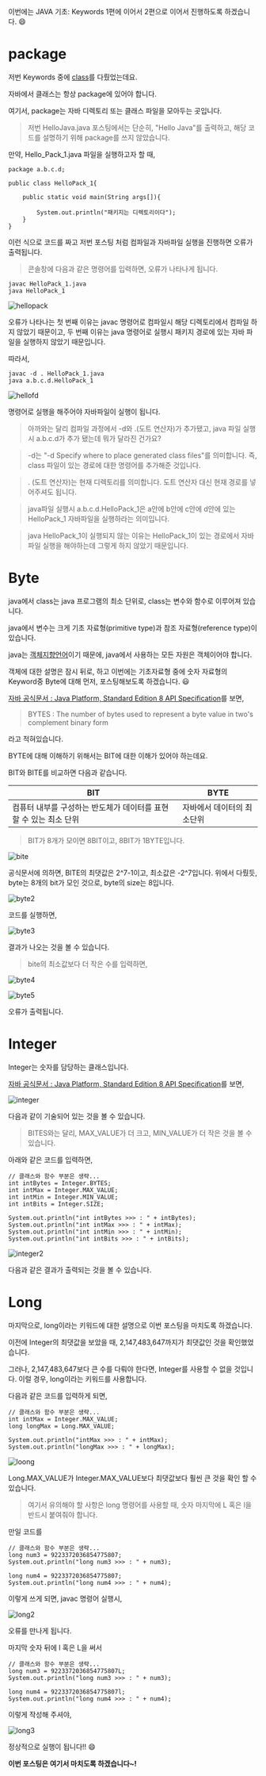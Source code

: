 이번에는 JAVA 기초: Keywords 1편에 이어서 2편으로 이어서 진행하도록 하겠습니다. 😄


# package

저번 Keywords 중에 [class](https://velog.io/@yunyoseob/JAVA-%EA%B8%B0%EC%B4%88-Keywords-1%ED%8E%B8)를 다뤘었는데요.

자바에서 클래스는 항상 package에 있어야 합니다.

여기서, package는 자바 디렉토리 또는 클래스 파일을 모아두는 곳입니다.

> 저번 HelloJava.java 포스팅에서는 단순히, "Hello Java"를 출력하고, 해당 코드를 설명하기 위해 package를 쓰지 않았습니다.

만약, Hello_Pack_1.java 파일을 실행하고자 할 때, 

```
package a.b.c.d;

public class HelloPack_1{

	public static void main(String args[]){
		
		System.out.println("패키지는 디렉토리이다");
	}
}
```

이런 식으로 코드를 짜고 저번 포스팅 처럼 컴파일과 자바파일 실행을 진행하면 오류가 출력됩니다.

> 콘솔창에 다음과 같은 명령어를 입력하면, 오류가 나타나게 됩니다.

```
javac HelloPack_1.java
java HelloPack_1
```

![hellopack](https://user-images.githubusercontent.com/81727895/151694631-4f977f84-89df-47ad-8fe0-0662b02e73bd.JPG)

오류가 나타나는 첫 번째 이유는 javac 명령어로 컴파일시 해당 디렉토리에서 컴파일 하지 않았기 때문이고, 두 번째 이유는 java 명령어로 실행시 패키지 경로에 있는 자바 파일을 실행하지 않았기 때문입니다.

따라서,

```
javac -d . HelloPack_1.java
java a.b.c.d.HelloPack_1
```

![hellofd](https://user-images.githubusercontent.com/81727895/151694756-3606fee7-5e12-411f-9095-f9f9871b7e6d.JPG)

명령어로 실행을 해주어야 자바파일이 실행이 됩니다.

> 아까와는 달리 컴파일 과정에서 -d와 .(도트 연산자)가 추가됐고, java 파일 실행시 a.b.c.d가 추가 됐는데 뭐가 달라진 건가요?

>  -d는 "-d <directory> Specify where to place generated class files"를 의미합니다. 즉, class 파일이 있는 경로에 대한 명령어를 추가해준 것입니다.

> . (도트 연산자)는 현재 디렉토리를 의미합니다. 도트 연산자 대신 현재 경로를 넣어주셔도 됩니다.
  
> java파일 실행시 a.b.c.d.HelloPack_1은 a안에 b안에 c안에 d안에 있는 HelloPack_1 자바파일을 실행하라는 의미입니다.
  
> java HelloPack_1이 실행되지 않는 이유는 HelloPack_1이 있는 경로에서 자바파일 실행을 해야하는데 그렇게 하지 않았기 때문입니다.
 
# Byte

java에서 class는 java 프로그램의 최소 단위로, class는 변수와 함수로 이루어져 있습니다.
  
java에서 변수는 크게 기초 자료형(primitive type)과 참조 자료형(reference type)이 있습니다.
  
java는 [객체지향언어](https://ko.wikipedia.org/wiki/%EA%B0%9D%EC%B2%B4_%EC%A7%80%ED%96%A5_%ED%94%84%EB%A1%9C%EA%B7%B8%EB%9E%98%EB%B0%8D)이기 때문에, java에서 사용하는 모든 자원은 객체이어야 합니다.

객체에 대한 설명은 잠시 뒤로, 하고 이번에는 기초자료형 중에 숫자 자료형의 Keyword중 Byte에 대해 먼저, 포스팅해보도록 하겠습니다. 😃
  
[자바 공식문서 : Java Platform, Standard Edition 8 API Specification](https://docs.oracle.com/javase/8/docs/api/)를 보면, 
  
> BYTES : The number of bytes used to represent a byte value in two's complement binary form

라고 적혀있습니다. 
  
BYTE에 대해 이해하기 위해서는 BIT에 대한 이해가 있어야 하는데요. 
  
BIT와 BITE를 비교하면 다음과 같습니다.
  
|BIT|BYTE|
|---|----|
|컴퓨터 내부를 구성하는 반도체가 데이터를 표현할 수 있는 최소 단위|자바에서 데이터의 최소단위|

> BIT가 8개가 모이면 8BIT이고, 8BIT가 1BYTE입니다.
  
![bite](https://user-images.githubusercontent.com/81727895/151909719-b4f68d6f-8eb7-433e-b131-e9bc47c0f4f3.JPG)

공식문서에 의하면, BITE의 최댓값은 2^7-1이고, 최소값은 -2^7입니다. 위에서 다뤘듯, byte는 8개의 bit가 모인 것으로,
byte의 size는 8입니다.
  
![byte2](https://user-images.githubusercontent.com/81727895/151910140-b569e1cf-a8fa-4ec3-acc2-dcefa5894791.JPG)

코드를 실행하면,
 
![byte3](https://user-images.githubusercontent.com/81727895/151910191-3fa4f82e-d34f-4745-bb41-7297e169fb43.JPG)

결과가 나오는 것을 볼 수 있습니다.

> bite의 최소값보다 더 작은 수를 입력하면,
 
![byte4](https://user-images.githubusercontent.com/81727895/151910400-58774424-ba23-4019-ad55-3543739ffb42.JPG)

![byte5](https://user-images.githubusercontent.com/81727895/151910407-80f895bf-79d0-4576-b859-bb21fee07dfe.JPG)

오류가 출력됩니다.
  
# Integer

 Integer는 숫자를 담당하는 클래스입니다.
  
[자바 공식문서 : Java Platform, Standard Edition 8 API Specification](https://docs.oracle.com/javase/8/docs/api/)를 보면, 

![integer](https://user-images.githubusercontent.com/81727895/151910767-39b6b3fc-a9c2-4894-bb2c-8e99a090200a.JPG)

다음과 같이 기술되어 있는 것을 볼 수 있습니다.
  
> BITES와는 달리, MAX_VALUE가 더 크고, MIN_VALUE가 더 작은 것을 볼 수 있습니다.
  
아래와 같은 코드를 입력하면,
  
```
// 클래스와 함수 부분은 생략...
int intBytes = Integer.BYTES;	
int intMax = Integer.MAX_VALUE;
int intMin = Integer.MIN_VALUE;
int intBits = Integer.SIZE;
 
System.out.println("int intBytes >>> : " + intBytes);
System.out.println("int intMax >>> : " + intMax);
System.out.println("int intMin >>> : " + intMin);
System.out.println("int intBits >>> : " + intBits);  
```

![integer2](https://user-images.githubusercontent.com/81727895/151911190-b761e801-98f2-45e5-a814-4ae7703df20b.JPG)

다음과 같은 결과가 출력되는 것을 볼 수 있습니다.
  
# Long
마지막으로, long이라는 키워드에 대한 설명으로 이번 포스팅을 마치도록 하겠습니다.

이전에 Integer의 최댓값을 보았을 때, 2,147,483,647까지가 최댓값인 것을 확인했었습니다.
  
그러나, 2,147,483,647보다 큰 수를 다뤄야 한다면, Integer를 사용할 수 없을 것입니다. 이럴 경우, long이라는 키워드를 사용합니다.

다음과 같은 코드를 입력하게 되면,
```
// 클래스와 함수 부분은 생략...
int intMax = Integer.MAX_VALUE;
long longMax = Long.MAX_VALUE;
  
System.out.println("intMax >>> : " + intMax);
System.out.println("longMax >>> : " + longMax);
```
  
![loong](https://user-images.githubusercontent.com/81727895/151911650-11e23383-24fa-4322-9718-2fc20ac8ae9c.JPG)

Long.MAX_VALUE가 Integer.MAX_VALUE보다 최댓값보다 훨씬 큰 것을 확인 할 수 있습니다.
 
> 여기서 유의해야 할 사항은 long 명령어를 사용할 때, 숫자 마지막에 L 혹은 l을 반드시 붙여줘야 합니다.
  
만일 코드를
  
```
// 클래스와 함수 부분은 생략...
long num3 = 9223372036854775807;		
System.out.println("long num3 >>> : " + num3);

long num4 = 9223372036854775807;		
System.out.println("long num4 >>> : " + num4);
```
  
이렇게 쓰게 되면, javac 명령어 실행시,
  
![long2](https://user-images.githubusercontent.com/81727895/151911906-bd0ef7c4-a59c-4c86-a008-f07a191aa70b.JPG)

오류를 만나게 됩니다.
  
마지막 숫자 뒤에 l 혹은 L을 써서
```
// 클래스와 함수 부분은 생략...
long num3 = 9223372036854775807L;		
System.out.println("long num3 >>> : " + num3);

long num4 = 9223372036854775807l;		
System.out.println("long num4 >>> : " + num4);
```
이렇게 작성해 주셔야,
  
![long3](https://user-images.githubusercontent.com/81727895/151912015-306e5c1f-a49e-4689-9be8-e2aefb680e2a.JPG)

정상적으로 실행이 됩니다!! 😄
  
**이번 포스팅은 여기서 마치도록 하겠습니다~!**





